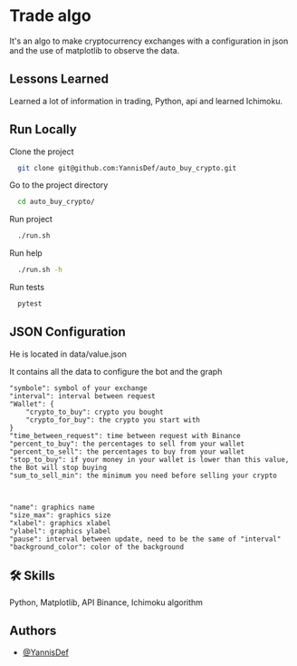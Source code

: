 # Trade algo

It's an algo to make cryptocurrency exchanges with a configuration in json and the use of matplotlib to observe the data.

## Lessons Learned

Learned a lot of information in trading, Python, api and learned Ichimoku.

## Run Locally

Clone the project

```bash
  git clone git@github.com:YannisDef/auto_buy_crypto.git
```

Go to the project directory

```bash
  cd auto_buy_crypto/
```

Run project

```bash
  ./run.sh
```

Run help

```bash
  ./run.sh -h
```

Run tests

```bash
  pytest
```

## JSON Configuration

He is located in data/value.json

It contains all the data to configure the bot and the graph

    "symbole": symbol of your exchange
    "interval": interval between request
    "Wallet": {
        "crypto_to_buy": crypto you bought
        "crypto_for_buy": the crypto you start with
    }
    "time_between_request": time between request with Binance
    "percent_to_buy": the percentages to sell from your wallet
    "percent_to_sell": the percentages to buy from your wallet
    "stop_to_buy": if your money in your wallet is lower than this value, the Bot will stop buying
    "sum_to_sell_min": the minimum you need before selling your crypto



    "name": graphics name
    "size_max": graphics size
    "xlabel": graphics xlabel
    "ylabel": graphics ylabel
    "pause": interval between update, need to be the same of "interval"
    "background_color": color of the background


## 🛠 Skills

Python, Matplotlib, API Binance, Ichimoku algorithm

## Authors

- [@YannisDef](https://github.com/YannisDef)
